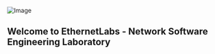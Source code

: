 ![Image](https://github.com/weqaar/ethernetlabs.github.io/blob/master/EL-small.png)


##   Welcome to **EthernetLabs - Network Software Engineering Laboratory**

